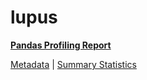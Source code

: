 # lupus

[**Pandas Profiling Report**](https://epistasislab.github.io/penn-ml-benchmarks/profile/lupus.html)

[Metadata](metadata.yaml) | [Summary Statistics](summary_stats.tsv)

